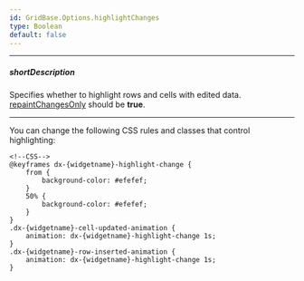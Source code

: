 ```yaml
---
id: GridBase.Options.highlightChanges
type: Boolean
default: false
---
```

---
##### shortDescription
Specifies whether to highlight rows and cells with edited data. [repaintChangesOnly](/api-reference/10%20UI%20Components/GridBase/1%20Configuration/repaintChangesOnly.md '{basewidgetpath}/Configuration/#repaintChangesOnly') should be **true**.

---
You can change the following CSS rules and classes that control highlighting:

    <!--CSS-->
    @keyframes dx-{widgetname}-highlight-change {
        from {
            background-color: #efefef;
        }
        50% {
            background-color: #efefef;
        }
    }
    .dx-{widgetname}-cell-updated-animation {
        animation: dx-{widgetname}-highlight-change 1s;
    }
    .dx-{widgetname}-row-inserted-animation {
        animation: dx-{widgetname}-highlight-change 1s;
    }
